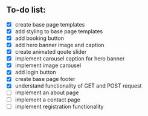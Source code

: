 ## To-do list:

- [x] create base page templates
- [x] add styling to base page templates
- [x] add booking button
- [x] add hero banner image and caption
- [x] create animated qoute slider
- [x] implement carousel caption for hero banner
- [x] implement image carousel
- [x] add login button
- [x] create base page footer
- [x] understand functionality of GET and POST request
- [ ] implement an about page
- [ ] implement a contact page
- [ ] implement registration functionality
